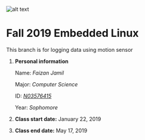 ![alt text][logo]

[logo]: https://www.newpaltz.edu/media/identity/logos/newpaltzlogo.jpg "SUNY New Paltz Logo"
# Fall 2019 Embedded Linux

This branch is for logging data using motion sensor

1. **Personal information**

   Name: *Faizan Jamil*
   
   Major: *Computer Science*
   
   ID: [*N03576415*](https://github.com/faizjamil)
   
   Year: *Sophomore*
   
2. **Class start date:** January 22, 2019
3. **Class end date:** May 17, 2019
